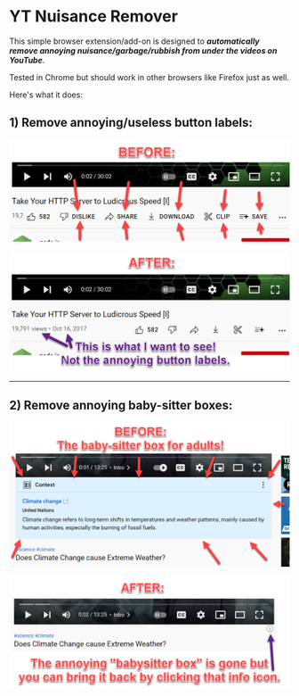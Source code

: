 # YT Nuisance Remover

This simple browser extension/add-on is designed to ***automatically remove annoying nuisance/garbage/rubbish from under the videos on YouTube***. 

Tested in Chrome but should work in other browsers like Firefox just as well. 

Here's what it does: 

## 1) Remove annoying/useless button labels:

![YouTube button labels before](./resources/yt-btn-labels-before.png)

![YouTube button labels after](./resources/yt-btn-labels-after.png)

--- 

## 2) Remove annoying baby-sitter boxes:

![YouTube clarity box before](./resources/yt-clarify-box-before.png)

![YouTube clarity box after](./resources/yt-clarify-box-after.png)




